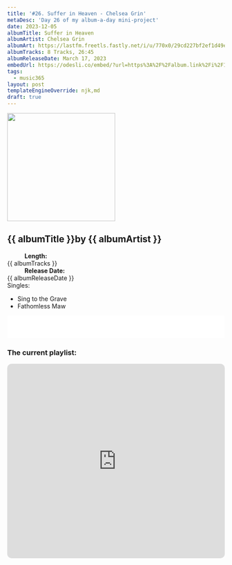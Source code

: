 ```yaml
---
title: '#26. Suffer in Heaven - Chelsea Grin'
metaDesc: 'Day 26 of my album-a-day mini-project'
date: 2023-12-05
albumTitle: Suffer in Heaven
albumArtist: Chelsea Grin
albumArt: https://lastfm.freetls.fastly.net/i/u/770x0/29cd227bf2ef1d49ec5fdbfcd82eca77.jpg#29cd227bf2ef1d49ec5fdbfcd82eca77
albumTracks: 8 Tracks, 26:45
albumReleaseDate: March 17, 2023
embedUrl: https://odesli.co/embed/?url=https%3A%2F%2Falbum.link%2Fi%2F1637988435&theme=light
tags:
  - music365
layout: post
templateEngineOverride: njk,md
draft: true
---
```


<aside class="album-profile">
  <div class="album-profile__image">
    <img class="album-image" width="250" height="250" crossorigin="anonymous" src="{{ albumArt }}"/>
  </div>
  <div class="aside__content">
    <h1><strong>{{ albumTitle }}</strong>by {{ albumArtist }}</h1>
    <dl>
      <div>
        <dd><strong>Length:</strong></dd>
        <dt>{{ albumTracks }}</dt>
      </div>
      <div>
        <dd><strong>Release Date:</strong></dd>
        <dt>{{ albumReleaseDate }}</dt>
      </div>
      <div class="singles">
        <span>Singles:</span>
        <ul>
          <li>Sing to the Grave</li>
          <li>Fathomless Maw</li>
        </ul>
      </div>
    </dl>
    <div class="color-grid">
      <div class="color-grid__container">
					<span class="color color--1"></span>
					<span class="color color--2"></span>
					<span class="color color--3"></span>
      </div>
    </div>
  </div>
</aside>

<iframe width="100%" height="52" src={{ embedUrl }} frameborder="0" allowfullscreen sandbox="allow-same-origin allow-scripts allow-presentation allow-popups allow-popups-to-escape-sandbox" allow="clipboard-read; clipboard-write"></iframe>

### The current playlist:

<iframe allow="autoplay *; encrypted-media *; fullscreen *; clipboard-write" frameborder="0" height="450" style="width:100%;max-width:660px;overflow:hidden;border-radius:10px;" sandbox="allow-forms allow-popups allow-same-origin allow-scripts allow-storage-access-by-user-activation allow-top-navigation-by-user-activation" src="https://embed.music.apple.com/gb/playlist/music365/pl.u-AkAmEd9ix4MAZYJ"></iframe>
